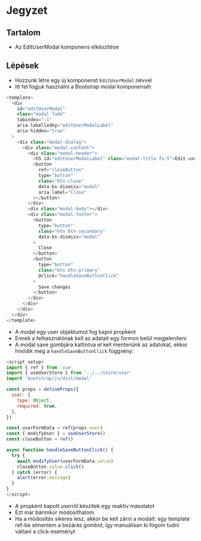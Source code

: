 # Jegyzet

## Tartalom

- Az EditUserModal komponens elkészítése

## Lépések

- Hozzunk létre egy új komponenst `EditUserModal` névvel
- Itt fel fogjuk használni a Bootstrap modal komponensét

```js
<template>
  <div
    id="editUserModal"
    class="modal fade"
    tabindex="-1"
    aria-labelledby="editUserModalLabel"
    aria-hidden="true"
  >
    <div class="modal-dialog">
      <div class="modal-content">
        <div class="modal-header">
          <h5 id="editUserModalLabel" class="modal-title fs-5">Edit user</h5>
          <button
            ref="closeButton"
            type="button"
            class="btn-close"
            data-bs-dismiss="modal"
            aria-label="Close"
          ></button>
        </div>
        <div class="modal-body"></div>
        <div class="modal-footer">
          <button
            type="button"
            class="btn btn-secondary"
            data-bs-dismiss="modal"
          >
            Close
          </button>
          <button
            type="button"
            class="btn btn-primary"
            @click="handleSaveButtonClick"
          >
            Save changes
          </button>
        </div>
      </div>
    </div>
  </div>
</template>
```

- A modal egy user objektumot fog kapni propként
- Ennek a felhasználónak kell az adatait egy formon belül megjeleníteni
- A modal save gombjára kattintva el kell mentenünk az adatokat, ekkor hívódik meg a `handleSaveButtonClick` függvény:

```js
<script setup>
import { ref } from 'vue'
import { useUserStore } from '../../store/user'
import 'bootstrap/js/dist/modal'

const props = defineProps({
  user: {
    type: Object,
    required: true,
  },
})

const userFormData = ref(props.user)
const { modifyUser } = useUserStore()
const closeButton = ref()

async function handleSaveButtonClick() {
  try {
    await modifyUser(userFormData.value)
    closeButton.value.click()
  } catch (error) {
    alert(error.message)
  }
}
</script>
```

- A propként kapott userről készítek egy reaktív másolatot
- Ezt már bármikor módosíthatom
- Ha a módosítás sikeres lesz, akkor be kell zárni a modalt: egy template ref-be elmentem a bezárás gombot, így manuálisan ki fogom tudni váltani a click-eseményt
